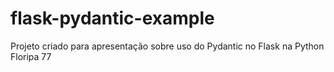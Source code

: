 # flask-pydantic-example
Projeto criado para apresentação sobre uso do Pydantic no Flask na Python Floripa 77
